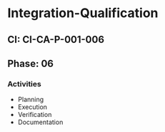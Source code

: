 # Integration-Qualification

## CI: CI-CA-P-001-006
## Phase: 06

### Activities
- Planning
- Execution
- Verification
- Documentation
